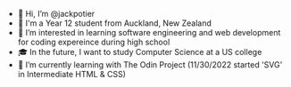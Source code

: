 - 👋 Hi, I’m @jackpotier
- 📍 I'm a Year 12 student from Auckland, New Zealand
- 👀 I’m interested in learning software engineering and web development for coding expereince during high school
- 🎓 In the future, I want to study Computer Science at a US college
- 📖 I’m currently learning with The Odin Project (11/30/2022 started 'SVG' in Intermediate HTML & CSS)

<!---
jackpotier/jackpotier is a ✨ special ✨ repository because its `README.md` (this file) appears on your GitHub profile.
You can click the Preview link to take a look at your changes.
--->
